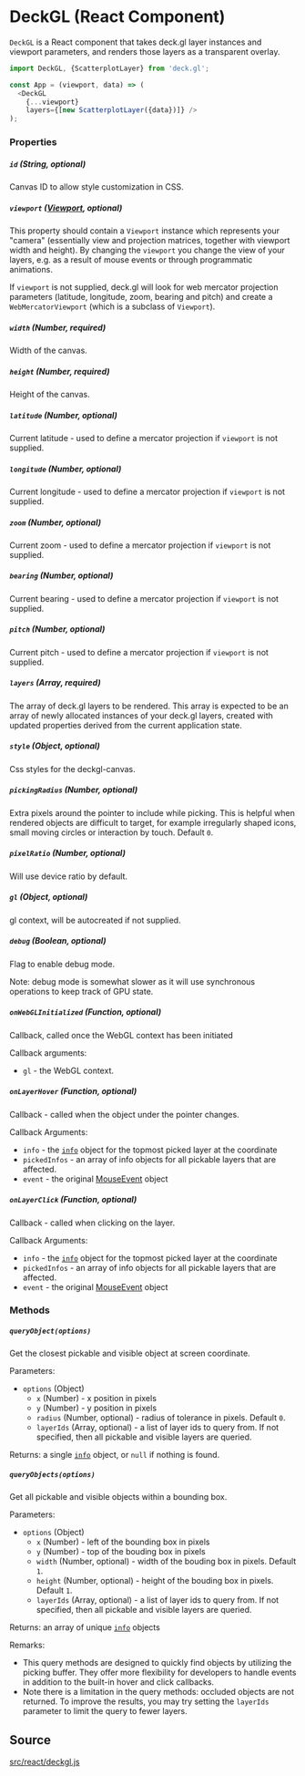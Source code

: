 # DeckGL (React Component)

`DeckGL` is a React component that takes deck.gl layer instances and
viewport parameters, and renders those layers as a transparent overlay.

```js
import DeckGL, {ScatterplotLayer} from 'deck.gl';

const App = (viewport, data) => (
  <DeckGL
    {...viewport}
    layers={[new ScatterplotLayer({data})]} />
);
```

### Properties

##### `id` (String, optional)

Canvas ID to allow style customization in CSS.

##### `viewport` ([Viewport](/docs/api-reference/viewport.md), optional)

This property should contain a `Viewport` instance which represents your
"camera" (essentially view and projection matrices, together with viewport
width and height). By changing the `viewport` you change the view of your
layers, e.g. as a result of mouse events or through programmatic animations.

If `viewport` is not supplied, deck.gl will look for web mercator projection
parameters (latitude, longitude, zoom, bearing and pitch) and create a
`WebMercatorViewport` (which is a subclass of `Viewport`).

##### `width` (Number, required)

Width of the canvas.

##### `height` (Number, required)

Height of the canvas.

##### `latitude` (Number, optional)

Current latitude - used to define a mercator projection if `viewport` is not supplied.

##### `longitude` (Number, optional)

Current longitude - used to define a mercator projection if `viewport` is not supplied.

##### `zoom` (Number, optional)

Current zoom - used to define a mercator projection if `viewport` is not supplied.

##### `bearing` (Number, optional)

Current bearing - used to define a mercator projection if `viewport` is not supplied.

##### `pitch` (Number, optional)

Current pitch - used to define a mercator projection if `viewport` is not supplied.

##### `layers` (Array, required)

The array of deck.gl layers to be rendered. This array is expected to be
an array of newly allocated instances of your deck.gl layers, created with
updated properties derived from the current application state.

##### `style` (Object, optional)

Css styles for the deckgl-canvas.

##### `pickingRadius` (Number, optional)

Extra pixels around the pointer to include while picking.
This is helpful when rendered objects are difficult to target, for example
irregularly shaped icons, small moving circles or interaction by touch.
Default `0`.

##### `pixelRatio` (Number, optional)

Will use device ratio by default.

##### `gl` (Object, optional)

gl context, will be autocreated if not supplied.

##### `debug` (Boolean, optional)

Flag to enable debug mode.

Note: debug mode is somewhat slower as it will use synchronous operations
to keep track of GPU state.

##### `onWebGLInitialized` (Function, optional)

Callback, called once the WebGL context has been initiated

Callback arguments:
- `gl` - the WebGL context.

##### `onLayerHover` (Function, optional)

Callback - called when the object under the pointer changes.

Callback Arguments:
- `info` - the [`info`](/docs/get-started/interactivity.md#the-picking-info-object)
object for the topmost picked layer at the coordinate
- `pickedInfos` - an array of info objects for all pickable layers that
are affected.
- `event` - the original [MouseEvent](https://developer.mozilla.org/en-US/docs/Web/API/MouseEvent) object

##### `onLayerClick` (Function, optional)

Callback - called when clicking on the layer.

Callback Arguments:
- `info` - the [`info`](/docs/get-started/interactivity.md#the-picking-info-object)
object for the topmost picked layer at the coordinate
- `pickedInfos` - an array of info objects for all pickable layers that
are affected.
- `event` - the original [MouseEvent](https://developer.mozilla.org/en-US/docs/Web/API/MouseEvent) object

### Methods

##### `queryObject(options)`

Get the closest pickable and visible object at screen coordinate.

Parameters:
- `options` (Object)
  + `x` (Number) - x position in pixels
  + `y` (Number) - y position in pixels
  + `radius` (Number, optional) - radius of tolerance in pixels. Default `0`.
  + `layerIds` (Array, optional) - a list of layer ids to query from.
    If not specified, then all pickable and visible layers are queried.

Returns: a single [`info`](/docs/get-started/interactivity.md#the-picking-info-object) object, or `null` if nothing is found.

##### `queryObjects(options)`

Get all pickable and visible objects within a bounding box.

Parameters:
- `options` (Object)
  + `x` (Number) - left of the bounding box in pixels
  + `y` (Number) - top of the bouding box in pixels
  + `width` (Number, optional) - width of the bouding box in pixels. Default `1`.
  + `height` (Number, optional) - height of the bouding box in pixels. Default `1`.
  + `layerIds` (Array, optional) - a list of layer ids to query from.
    If not specified, then all pickable and visible layers are queried.

Returns: an array of unique [`info`](/docs/get-started/interactivity.md#the-picking-info-object) objects

Remarks:
- This query methods are designed to quickly find objects by utilizing the picking buffer. They offer more flexibility for developers to handle events in addition to the built-in hover and click callbacks.
- Note there is a limitation in the query methods: occluded objects are not returned. To improve the results, you may try setting the `layerIds` parameter to limit the query to fewer layers.

## Source
[src/react/deckgl.js](https://github.com/uber/deck.gl/blob/4.0-release/src/react/deckgl.js)
